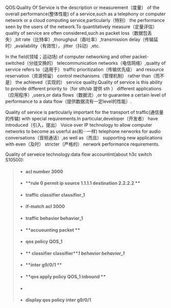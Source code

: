 QOS:Quality Of Service is the description or measurement（度量） of the overall performance\(整体性能\) of a service,such as a telephony or computer network or a cloud computing service,particularly（特别） the performance seen by the users of the network.To quantitatively measure（定量评估） quality of service are often considered,such as packet loss（数据包丢失）,bit rate（比特率）,thorughput（吞吐率）,transmission delay（传输延时）,availability（有效性）， jitter（抖动）,etc.

In the field\(领域；运动场\) of computer networking and other packet-switched（分组交换的） telecommunication networks（电信网络）,quality of service refers to（适用于） traffic prioritization（传输优先级） and resource reservation（资源预留） control mechanisms（管理机制） rather than（而不是） the achieved（实现的） service quality.Quality of service is this ability to provide different priority to（for sth/sb 提供 sth ） different applications（应用程序）,users,or data flows（数据流）,or to guarantee a certain level of performance to a data flow（提供数据流有一定level的性能）.

Quality of service is particularly important for the transport of traffic\(通信量的传输\) with special requirements.In particular,developer（开发者） have introduced（引入，提出） Voice over IP technology to allow computer networks to become as userful as\(和···一样\) telephone nerworks for audio conversations（音频通话）,as well as（而且） supporting new applications with even（及时） stricter（严格的） nerwork performance requirements.

Quality of serveice technology:data flow accountint\(about h3c switch S10500\):

> * #### **acl number 3000**
>
> * #### **rule 0 permit ip source 1.1.1.1 destination 2.2.2.2 **
> * #### **traffic classifier classifier\_1**
> * #### **if-match acl 3000**
> * #### **traffic behavior behavior\_1**
> * #### **accuounting packet **
> * #### **qos policy QOS\_1**
> * #### ** classifier classifier**_**1 behavior behavior\_1**_
> * #### **inter g9/0/1 **
> * #### **qos apply policy  QOS\_1 inbound **
> * #### 
> * #### **display qos policy inter g9/0/1**





